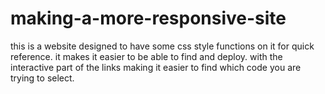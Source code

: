 # making-a-more-responsive-site

this is a website designed to have some css style functions on it for quick reference. it makes it easier to be able to find and deploy. with the interactive part of the links making it easier to find which code you are trying to select.